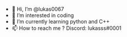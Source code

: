 - 👋 Hi, I’m @lukas0067
- 👀 I’m interested in coding
- 🌱 I’m currently learning python and C++
- 📫 How to reach me ? Discord: lukasss#0001

<!---
lukas0067/lukas0067 is a ✨ special ✨ repository because its `README.md` (this file) appears on your GitHub profile.
You can click the Preview link to take a look at your changes.
--->
